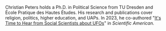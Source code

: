 Christian Peters holds a Ph.D. in Political Science from TU Dresden and École Pratique des Hautes Études. His research and publications cover religion, politics, higher education, and UAPs. In 2023, he co-authored "[It's Time to Hear from Social Scientists about UFOs](https://www.scientificamerican.com/article/its-time-to-hear-from-social-scientists-about-ufos/)" in *Scientific American.*